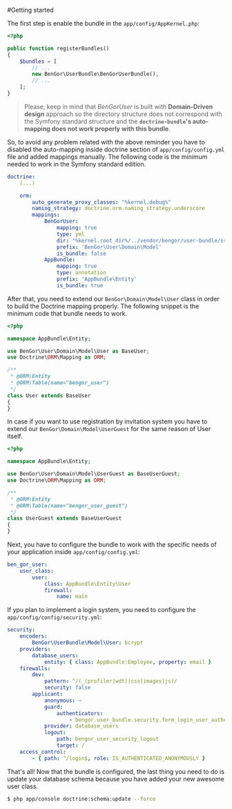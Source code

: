 #Getting started

The first step is enable the bundle in the `app/config/AppKernel.php`:
```php
<?php

public function registerBundles()
{
    $bundles = [
        // ...
        new BenGor\UserBundle\BenGorUserBundle(),
        // ...
    ];
}
```

> Please, keep in mind that *BenGorUser* is built with **Domain-Driven design** approach so the directory structure
does not correspond with the Symfony standard structure and the **`doctrine-bundle`'s auto-mapping does not work
properly with this bundle**.

So, to avoid any problem related with the above reminder you have to disabled the auto-mapping inside doctrine section
of `app/config/config.yml` file and added mappings manually. The following code is the minimum needed to work in the
Symfony standard edition.
```yml
doctrine:
    (...)

    orm:
        auto_generate_proxy_classes: "%kernel.debug%"
        naming_strategy: doctrine.orm.naming_strategy.underscore
        mappings:
            BenGorUser:
                mapping: true
                type: yml
                dir: "%kernel.root_dir%/../vendor/bengor/user-bundle/src/Resources/config/doctrine"
                prefix: 'BenGor\User\Domain\Model'
                is_bundle: false
            AppBundle:
                mapping: true
                type: annotation
                prefix: 'AppBundle\Entity'
                is_bundle: true
```

After that, you need to extend our `BenGor\Domain\Model\User` class in order to build the Doctrine mapping properly.
The following snippet is the minimum code that bundle needs to work.
```php
<?php

namespace AppBundle\Entity;

use BenGor\User\Domain\Model\User as BaseUser;
use Doctrine\ORM\Mapping as ORM;

/**
 * @ORM\Entity
 * @ORM\Table(name="bengor_user")
 */
class User extends BaseUser
{
}
```
In case if you want to use registration by invitation system you have to extend our `BenGor\Domain\Model\UserGuest`
for the same reason of User itself.
```php
<?php

namespace AppBundle\Entity;

use BenGor\User\Domain\Model\UserGuest as BaseUserGuest;
use Doctrine\ORM\Mapping as ORM;

/**
 * @ORM\Entity
 * @ORM\Table(name="bengor_user_guest")
 */
class UserGuest extends BaseUserGuest
{
}
```

Next, you have to configure the bundle to work with the specific needs of your application inside
`app/config/config.yml`:
```yml
ben_gor_user:
    user_class:
        user:
            class: AppBundle\Entity\User
            firewall:
                name: main
```
If ypu plan to implement a login system, you need to configure the `app/config/config/security.yml`:
```yml
security:
    encoders:
        BenGor\UserBundle\Model\User: bcrypt
    providers:
        database_users:
            entity: { class: AppBundle:Employee, property: email }
    firewalls:
        dev:
            pattern: ^/(_(profiler|wdt)|css|images|js)/
            security: false
        applicant:
            anonymous: ~
            guard:
                authenticators:
                    - bengor.user_bundle.security.form_login_user_authenticator
            provider: database_users
            logout:
                path: bengor_user_security_logout
                target: /
    access_control:
        - { path: ^/login$, role: IS_AUTHENTICATED_ANONYMOUSLY }
```

That's all! Now that the bundle is configured, the last thing you need to do is update your database schema because
you have added your new awesome user class.
```bash
$ php app/console doctrine:schema:update --force
```
